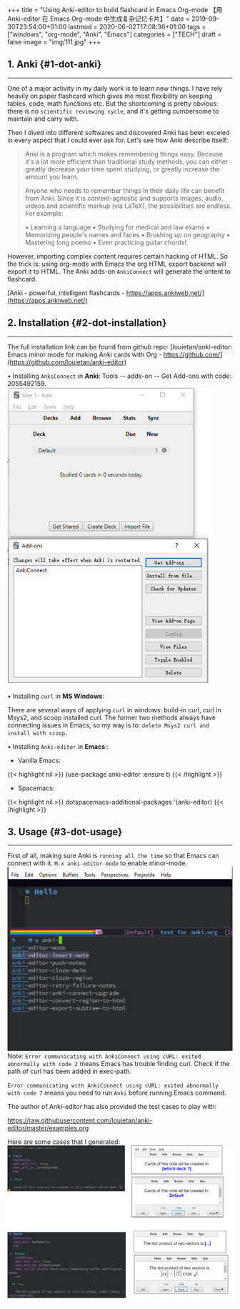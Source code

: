 +++
title = "Using Anki-editor to build flashcard in Emacs Org-mode 【用 Anki-editor 在 Emacs Org-mode 中生成复杂记忆卡片】"
date = 2019-09-30T23:54:00+01:00
lastmod = 2020-06-02T17:08:36+01:00
tags = ["windows", "org-mode", "Anki", "Emacs"]
categories = ["TECH"]
draft = false
image = "img/111.jpg"
+++

## 1. Anki {#1-dot-anki}

---

One of a major activity in my daily work is to learn new things. I have rely
heavily on paper flashcard which gives me most flexibility on keeping tables, code, math
functions etc. But the shortcoming is pretty obvious: there is no `scientific
reviewing cycle`, and it's getting cumbersome to maintain and carry with.

Then I dived into different softwares and discovered Anki has been exceled in
every aspect that I could ever ask for. Let's see how Anki describe itself:

> Anki is a program which makes remembering things easy. Because it's a lot more efficient than traditional study methods, you can either greatly decrease your time spent studying, or greatly increase the amount you learn.
>
> Anyone who needs to remember things in their daily life can benefit from Anki. Since it is content-agnostic and supports images, audio, videos and scientific markup (via LaTeX), the possibilities are endless.
> For example:
>
> • Learning a language
> • Studying for medical and law exams
> • Memorizing people's names and faces
> • Brushing up on geography
> • Mastering long poems
> • Even practicing guitar chords!

However, importing complex content
requires certain hacking of HTML. So the trick is: using org-mode with Emacs
the org HTML export backend will export it to HTML. The Anki adds-on
`AnkiConnect` will generate the ontent to flashcard.

[Anki - powerful, intelligent flashcards - https://apps.ankiweb.net/](https://apps.ankiweb.net/)


## 2. Installation {#2-dot-installation}

---

The full installation link can be found from github repo:
[louietan/anki-editor: Emacs minor mode for making Anki cards with Org - https://github.com/](https://github.com/louietan/anki-editor)

• Installing `AnkiConnect` in **Anki**: Tools -- adds-on -- Get Add-ons with
code: 2055492159.
![](/img/anki.png)

• Installing `curl` in **MS Windows**:

There are several ways of applying `curl` in windows: build-in curl, curl in
Msys2, and scoop installed curl. The former two methods always have connecting issues
in Emacs, so my way is to: `delete Msys2 curl and install with scoop.`

• Installing `Anki-editor` in **Emacs**::

-   Vanilla Emacs:

<!--listend-->

{{< highlight nil >}}
(use-package anki-editor
  :ensure t)
{{< /highlight >}}

-   Spacemacs:

<!--listend-->

{{< highlight nil >}}
dotspacemacs-additional-packages '(anki-editor)
{{< /highlight >}}


## 3. Usage {#3-dot-usage}

---

First of all, making sure Anki is `running all the time` so that Emacs can connect
with it. `M-x anki-editor-mode` to enable minor-mode.
![](/img/anki2.png)
Note:
`Error communicating with AnkiConnect using cURL: exited abnormally with code 2`
means Emacs has trouble finding curl. Check if the path of curl has been added in exec-path.

`Error communicating with AnkiConnect using cURL: exited abnormally with
code 7`
means you need to run `Anki` before running Emacs command.

The author of Anki-editor has also provided the test cases to play with:

<https://raw.githubusercontent.com/louietan/anki-editor/master/examples.org>

Here are some cases that I generated:
![](/img/anki3.png)
